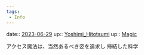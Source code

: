 ```yaml
---
tags:
 - Info
---
```


date:: [2023-06-29](/Daily_Note/2023-06-29.md)
up:: [Yoshimi_Hitotsumi](Bar/Novel/Nacaria/Yoshimi_Hitotsumi.md)
up:: [Magic](../Bar/Novel/Topics/Magic.md)

アクセス魔法は、当然あるべき姿を追求し
帰結した科学